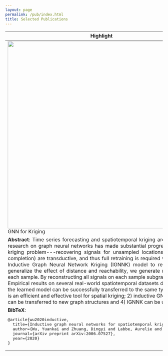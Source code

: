```yaml
---
layout: page
permalink: /pub/index.html
title: Selected Publications
---
```


<table style="width:100%">
    <thead>
		<tr>
			<th width="25%">Highlight</th>
			<th width="18%">Authors</th>
			<th width="35%">Title</th>
			<th width="2%">Year</th>
			<th width="20%">Journal/Proceedings</th>
		</tr>
    </thead>
	<tbody>
    <tr id="wu2020inductive" class="entry">
          <td>
        <div class="polaroid">
          <img src="https://kaimaoge.github.io/pub_img/ignnk.PNG" width="600" class="research_img">
          <div class="container">
          GNN for Kriging
          </div>
        </div>
      </td>
          <td><strong>Y. Wu</strong>, Zhuang, D, Labbe, A, & Sun, L.*</td>
      <td>
        Inductive Graph Neural Networks for Spatiotemporal Kriging<br>
                <p class="infolinks"> 
                  [<a href="javascript:toggleInfo('abs_wu2020inductive')">Abstract</a>]
                  [<a href="javascript:toggleInfo('bib_wu2020inductive')">BibTeX</a>] 
                  <!-- [<a href="https://arxiv.org/pdf/2006.07527.pdf">PDF</a>] -->
                  [<a href="https://arxiv.org/pdf/2006.07527">arXiv</a>]
                  [<a href="https://github.com/Kaimaoge/IGNNK">code</a>]
              </p>
        </td>
      <td>2021</td>
          <td>AAAI 2021</td>
        </tr>
        <tr id="abs_wu2020inductive" class="abstract noshow">
          <td colspan="5"><div align="justify"> <b>Abstract</b>: Time series forecasting and spatiotemporal kriging are the two most important tasks in spatiotemporal data analysis. Recent research on graph neural networks has made substantial progress in time series forecasting, while little attention has been paid to the kriging problem---recovering signals for unsampled locations/sensors. Most existing scalable kriging methods (e.g., matrix/tensor completion) are transductive, and thus full retraining is required when we have a new sensor to interpolate. In this paper, we develop an Inductive Graph Neural Network Kriging (IGNNK) model to recover data for unsampled sensors on a network/graph structure. To generalize the effect of distance and reachability, we generate random subgraphs as samples and  corresponding adjacency matrix for each sample. By reconstructing all signals on each sample subgraph, IGNNK can effectively learn the spatial message passing mechanism. Empirical results on several real-world spatiotemporal datasets demonstrate the effectiveness of our model. In addition, we also find that the learned model can be successfully transferred to the same type of kriging tasks on an unseen dataset. Our results show that: 1) GNN is an efficient and effective tool for spatial kriging; 2) inductive GNNs can be trained using dynamic adjacency matrices; 3) a trained model can be transferred to new graph structures and 4) IGNNK can be used to generate virtual sensors.</div></td>
        </tr>
        <tr id="bib_wu2020inductive" class="bibtex noshow">
          <td colspan="5"><b>BibTeX</b>:
                <pre>@article{wu2020inductive,
  title={Inductive graph neural networks for spatiotemporal kriging},
  author={Wu, Yuankai and Zhuang, Dingyi and Labbe, Aurelie and Sun, Lijun},
  journal={arXiv preprint arXiv:2006.07527},
  year={2020}
}</pre>
      </td>
    </tr>
	</tbody>
</table>
